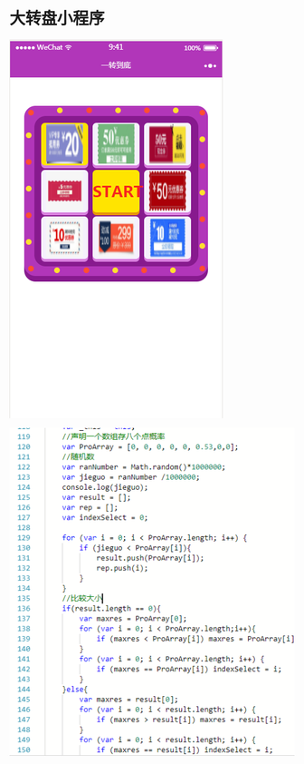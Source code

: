# 大转盘小程序

![Image text](https://github.com/hzlshen/Imgage_box/blob/master/turntable_img.png)

![Image text](https://github.com/hzlshen/Imgage_box/blob/master/turntable_js.png)

